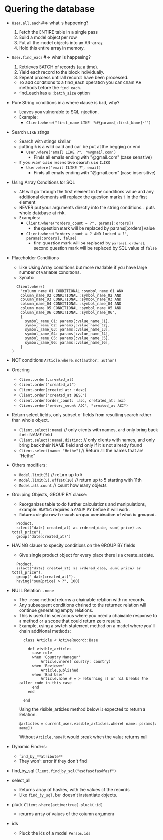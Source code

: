 # Quering the database

- ` User.all.each ` #=> what is happening?
    1. Fetch the ENTIRE table in a single pass
    1. Build a model object per row
    1. Put all the model objects into an AR-array.
    1. Hold this entire array in memory.

- ` User.find_each ` #=> what is happening?
    1. Retrieves BATCH of records (at a time).
    1. Yield each record to the block individually.
    1. Repeat process until all records have been processed.
    - To add conditions to a find_each operation you can chain AR methods before the ` find_each `.
    - find_each has a ` :batch_size ` option

- Pure String conditions in a where clause is bad, why?
    - Leaves you vulnerable to SQL injection.
    - Example:
        - ` Client.where("first_name LIKE '%#{params[:first_Name]}'") `

- Search ` LIKE ` stings
    - Search with stings similar
    - putting ` % ` is a wild card and can be put at the begging or end
      - ` User.where("email LIKE ?", '%@gmail.com') `
        - Finds all emails ending with "@gmail.com" (case sensitive)
    - If you want case insensitive search use ` ILIKE `
      - ` User.where("email ILIKE ?", email) `
        - Finds all emails ending with "@gmail.com" (case insensitive)

- Using Array Conditions for SQL
    - AR will go through the first element in the conditions value and any additional elements will replace the question marks ` ? ` in the first element
    - NEVER put your arguments directly into the string conditions... puts whole database at risk.
    - Examples:
        - ` Client.where("orders_count = ?", params[:orders]) `
            - the question mark will be replaced by params[:orders] value
        - ` Client.where("orders_count = ? AND locked = ?", params[:orders], false) `
            - first question mark will be replaced by ` params[:orders] `, second question mark will be replaced by SQL value of ` false `

- Placeholder Conditions
    - Like Using Array conditions but more readable if you have large number of variable conditions.
    - Synatx:
    ```
      Client.where(
        "column_name_01 CONDITIONAL :symbol_name_01 AND
        column_name_02 CONDITIONAL :symbol_name_02 AND
        column_name_03 CONDITIONAL :symbol_name_03 AND
        column_name_04 CONDITIONAL :symbol_name_04 AND
        column_name_05 CONDITIONAL :symbol_name_05 AND
        column_name_06 CONDITIONAL :symbol_name_06",
        {
          symbol_name_01: params[:value_name_01],
          symbol_name_02: params[:value_name_02],
          symbol_name_03: params[:value_name_03],
          symbol_name_04: params[:value_name_04],
          symbol_name_05: params[:value_name_05],
          symbol_name_06: params[:value_name_06],
        }
    )
    ```

- NOT conditions
      ` Article.where.not(author: author) `

- Ordering
    - ` Client.order(:created_at) `
    - ` Client.order("created_at") `
    - ` Client.order(created_at: :desc) `
    - ` Client.order("created_at DESC") `
    - ` Client.order(order_count: :asc, cretated_at: asc) `
    - ` Client.order("orders_count ASC", "created_at ASC") `

- Return select fields, only subset of fields from resulting search rather than whole object.
    - ` Client.select(:name) ` // only clients with names, and only bring back their NAME field
    - ` Client.select(:name).distinct ` // only clients with names, and only bring back their NAME field and only if it is not already found
    - ` Client.select(name: "Hethe") ` // Return all the names that are "Hethe"

- Others modifiers:
    - ` Model.limit(5) ` // return up to 5
    - ` Model.limit(5).offset(10) ` // return up to 5 starting with 11th
    - ` Model.all.count ` // count how many objects

- Grouping Objects, GROUP BY clause:
    - Reorganizes table to do further calculations and manipulations, example: ` HAVING ` requires a ` GROUP BY ` before it will work.
    - Returns single row for each unique combination of what is grouped.
    ```
      Product.
      select("date( created_at) as ordered_date, sum( price) as total_price").
      group("date(created_at)")
    ```

- HAVING clause to specify conditions on the GROUP BY fields
    - Give single product object for every place there is a create_at date.
    ```
      Product.
      select("date( created_at) as ordered_date, sum( price) as total_price").
      group(" date(created_at)").
      having("sum(price) > ?", 100)
    ```

- NULL Relation, ` .none `
    - The ` .none ` method returns a chainable relation with no records.
    - Any subsequent conditions chained to the returned relation will continue generating empty relations.
    - This is useful in scenarious where you need a chainable response to a method or a scope that could return zero results.
    - Example, using a switch statement method on a model where you'll chain additional methods:
        ```
          class Article < ActiveRecord::Base

            def visible_articles
              case role
              when 'Country Manager'
                  Article.where( country: country)
              when 'Reviewer'
                  Article.published
              when 'Bad User'
                  Article.none # = > returning [] or nil breaks the caller code in this case
              end
            end

          end
        ```
        Using the visible_articles method below is expected to return a Relation.
        ```
        @articles = current_user.visible_articles.where( name: params[: name])
        ```
        Without ` Article.none ` it would break when the value returns null

- Dynamic Finders:
    - ` find_by_**atribute** `
    - They won't error if they don't find

- find_by_sql
    ` Client.find_by_sql("asdfasdfasdfasf") `
- select_all
    - Returns array of hashes, with the values of the records
    - Like ` find_by_sql `, but doesn't instantiate objects.
- pluck
    ` Client.where(active:true).pluck(:id) `
    - returns array of values of the column argument
- ids
    - Pluck the ids of a model
    ` Person.ids `
